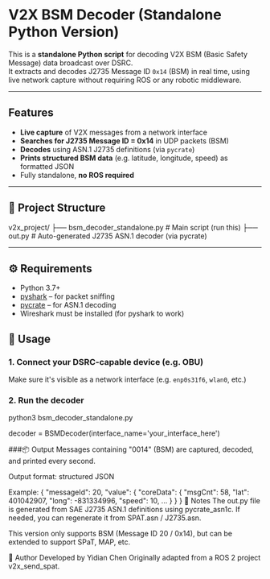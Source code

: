 # V2X BSM Decoder (Standalone Python Version)

This is a **standalone Python script** for decoding V2X BSM (Basic Safety Message) data broadcast over DSRC.  
It extracts and decodes J2735 Message ID `0x14` (BSM) in real time, using live network capture without requiring ROS or any robotic middleware.

---

## Features

- **Live capture** of V2X messages from a network interface
- **Searches for J2735 Message ID = 0x14** in UDP packets (BSM)
- **Decodes** using ASN.1 J2735 definitions (via `pycrate`)
- **Prints structured BSM data** (e.g. latitude, longitude, speed) as formatted JSON
- Fully standalone, **no ROS required**

---

## 📁 Project Structure

v2x_project/
├── bsm_decoder_standalone.py # Main script (run this)
├── out.py # Auto-generated J2735 ASN.1 decoder (via pycrate)

---

## ⚙️ Requirements

- Python 3.7+
- [pyshark](https://github.com/KimiNewt/pyshark) – for packet sniffing
- [pycrate](https://github.com/P1sec/pycrate) – for ASN.1 decoding
- Wireshark must be installed (for pyshark to work)



## 🚀 Usage

### 1. Connect your DSRC-capable device (e.g. OBU)
Make sure it's visible as a network interface (e.g. `enp0s31f6`, `wlan0`, etc.)

### 2. Run the decoder
python3 bsm_decoder_standalone.py

decoder = BSMDecoder(interface_name='your_interface_here')

###📦 Output
Messages containing "0014" (BSM) are captured, decoded, and printed every second.

Output format: structured JSON

Example:
{
  "messageId": 20,
  "value": {
    "coreData": {
      "msgCnt": 58,
      "lat": 401042907,
      "long": -831334996,
      "speed": 10,
      ...
    }
  }
}
📌 Notes
The out.py file is generated from SAE J2735 ASN.1 definitions using pycrate_asn1c. If needed, you can regenerate it from SPAT.asn / J2735.asn.

This version only supports BSM (Message ID 20 / 0x14), but can be extended to support SPaT, MAP, etc.

🧠 Author
Developed by Yidian Chen
Originally adapted from a ROS 2 project v2x_send_spat.



